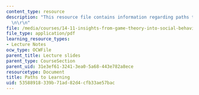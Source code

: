 ```yaml
---
content_type: resource
description: "This resource file contains information regarding paths to learning.\r\
  \n\r\n"
file: /media/courses/14-11-insights-from-game-theory-into-social-behavior-fall-2013/53588918339b71ad82d4cfb33ae57bac_MIT14_11F13_Learning_hand.pdf
file_type: application/pdf
learning_resource_types:
- Lecture Notes
ocw_type: OCWFile
parent_title: Lecture slides
parent_type: CourseSection
parent_uid: 31e3ef61-3241-3ea0-5a68-443e782a8ece
resourcetype: Document
title: Paths to Learning
uid: 53588918-339b-71ad-82d4-cfb33ae57bac
---
```

